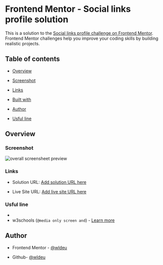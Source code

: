 # Frontend Mentor - Social links profile solution

This is a solution to the [Social links profile challenge on Frontend Mentor](https://www.frontendmentor.io/challenges/social-links-profile-UG32l9m6dQ). Frontend Mentor challenges help you improve your coding skills by building realistic projects. 
  

## Table of contents

  

- [Overview](#overview)

- [Screenshot](#screenshot)

- [Links](#links)

- [Built with](#built-with)

- [Author](#author)

- [Usful line](#usful-line)


## Overview

### Screenshot
 ![overall screensheet preview](/design/overall.jpg)
  
### Links

- Solution URL: [Add solution URL here](https://github.com/wldeu/Frontend-Mentor-Challenges-Collection/tree/main/social-links-profile)

- Live Site URL: [Add live site URL here](https://wldeu.github.io/Frontend-Mentor-Challenges-Collection/social-links-profile/)

  


### Usful line
- 
- w3schools (``` @media only screen and ```) - [Learn more](https://www.w3schools.com/cssref/css3_pr_mediaquery.php)


## Author

<!-- Website - [weldu.github.io](wldeu.github.io) -->

- Frontend Mentor - [@wldeu](https://www.frontendmentor.io/profile/wldeu)

- Github- [@wldeu](https://www.github.com/wldeu)
